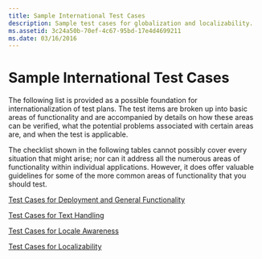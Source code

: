```yaml
---
title: Sample International Test Cases
description: Sample test cases for globalization and localizability.
ms.assetid: 3c24a50b-70ef-4c67-95bd-17e4d4699211
ms.date: 03/16/2016
---
```


# Sample International Test Cases

The following list is provided as a possible foundation for internationalization of test plans. The test items are broken up into basic areas of functionality and are accompanied by details on how these areas can be verified, what the potential problems associated with certain areas are, and when the test is applicable.

The checklist shown in the following tables cannot possibly cover every situation that might arise; nor can it address all the numerous areas of functionality within individual applications. However, it does offer valuable guidelines for some of the more common areas of functionality that you should test.

[Test Cases for Deployment and General Functionality](test-cases-for-deployment-and-general-functionality.md)

[Test Cases for Text Handling](test-cases-for-text-handling.md)

[Test Cases for Locale Awareness](test-cases-for-locale-awareness.md)

[Test Cases for Localizability](test-cases-for-localizability.md)

